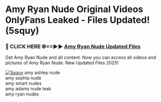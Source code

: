# Amy Ryan Nude Original Videos 0nlyFans Leaked - Files Updated! (5squy)

<h3>🔴 CLICK HERE 🌐==►► <a href="https://tinyurl.com/5h6xmrr3" rel="nofollow">Amy Ryan Nude Updated Files</a></h3>

Get Amy Ryan Nude and all content. Now you can access all videos and pictures of Amy Ryan Nude. New Updated Files 2025!

[![5squy](https://i.imgur.com/KVD873Z.gif)](https://tinyurl.com/5h6xmrr3)
amy ashley nude<br>
amy sophia nude<br>
amy smart nudes<br>
amy adams nude leak<br>
amy ryan nudes